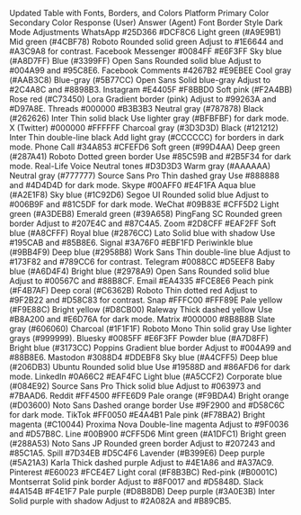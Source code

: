 
Updated Table with Fonts, Borders, and Colors
Platform	Primary Color	Secondary Color	Response (User)	Answer (Agent)	Font	Border Style	Dark Mode Adjustments
WhatsApp	#25D366	#DCF8C6	Light green (#A9E9B1)	Mid green (#4CBF78)	Roboto	Rounded solid green	Adjust to #1E6644 and #A3C9A8 for contrast.
Facebook Messenger	#0084FF	#E6F3FF	Sky blue (#A8D7FF)	Blue (#3399FF)	Open Sans	Rounded solid blue	Adjust to #004A99 and #95C8E6.
Facebook Comments	#4267B2	#E9EBEE	Cool gray (#AAB3C8)	Blue-gray (#5B77CC)	Open Sans	Solid blue-gray	Adjust to #2C4A8C and #8898B3.
Instagram	#E4405F	#F8BBD0	Soft pink (#F2A4BB)	Rose red (#C73450)	Lora	Gradient border (pink)	Adjust to #99263A and #D97A8E.
Threads	#000000	#B3B3B3	Neutral gray (#787878)	Black (#262626)	Inter	Thin solid black	Use lighter gray (#BFBFBF) for dark mode.
X (Twitter)	#000000	#FFFFFF	Charcoal gray (#3D3D3D)	Black (#121212)	Inter	Thin double-line black	Add light gray (#CCCCCC) for borders in dark mode.
Phone Call	#34A853	#CFEFD6	Soft green (#99D4AA)	Deep green (#287A41)	Roboto	Dotted green border	Use #85C59B and #2B5F34 for dark mode.
Real-Life Voice	Neutral tones	#D3D3D3	Warm gray (#AAAAAA)	Neutral gray (#777777)	Source Sans Pro	Thin dashed gray	Use #888888 and #4D4D4D for dark mode.
Skype	#00AFF0	#E4F1FA	Aqua blue (#A2E1F8)	Sky blue (#1C92D6)	Segoe UI	Rounded solid blue	Adjust to #006B9F and #81C5DF for dark mode.
WeChat	#09B83E	#CFF5D2	Light green (#A3DEB8)	Emerald green (#39A658)	PingFang SC	Rounded green border	Adjust to #207E4C and #87C4A5.
Zoom	#2D8CFF	#EAF2FF	Soft blue (#A8CFFF)	Royal blue (#2876CC)	Lato	Solid blue with shadow	Use #195CAB and #85B8E6.
Signal	#3A76F0	#EBF1FD	Periwinkle blue (#9BB4F9)	Deep blue (#2958B8)	Work Sans	Thin double-line blue	Adjust to #173F82 and #789CC6 for contrast.
Telegram	#0088CC	#D5EEF8	Baby blue (#A6D4F4)	Bright blue (#2978A9)	Open Sans	Rounded solid blue	Adjust to #00567C and #88B8CF.
Email	#EA4335	#FCE8E6	Peach pink (#F4B7AF)	Deep coral (#C6362B)	Roboto	Thin dotted red	Adjust to #9F2B22 and #D58C83 for contrast.
Snap	#FFFC00	#FFF89E	Pale yellow (#F9E88C)	Bright yellow (#D8CB00)	Raleway	Thick dashed yellow	Use #B8A200 and #E6D76A for dark mode.
Matrix	#000000	#8B8B8B	Slate gray (#606060)	Charcoal (#1F1F1F)	Roboto Mono	Thin solid gray	Use lighter grays (#999999).
Bluesky	#0085FF	#E6F3FF	Powder blue (#A7D8FF)	Bright blue (#3173CC)	Poppins	Gradient blue border	Adjust to #004A99 and #88B8E6.
Mastodon	#3088D4	#DDEBF8	Sky blue (#A4CFF5)	Deep blue (#206DB3)	Ubuntu	Rounded solid blue	Use #19588D and #86AFD6 for dark mode.
LinkedIn	#0A66C2	#EAF4FC	Light blue (#A5CCF2)	Corporate blue (#084E92)	Source Sans Pro	Thick solid blue	Adjust to #063973 and #7BAAD6.
Reddit	#FF4500	#FFE6D9	Pale orange (#F9BDA4)	Bright orange (#D03600)	Noto Sans	Dashed orange border	Use #9F2900 and #D58C6C for dark mode.
TikTok	#FF0050	#E4A4B1	Pale pink (#F78BA2)	Bright magenta (#C10044)	Proxima Nova	Double-line magenta	Adjust to #9F0036 and #D57B8C.
Line	#00B900	#CFF5D6	Mint green (#A1DFC1)	Bright green (#288A53)	Noto Sans JP	Rounded green border	Adjust to #207243 and #85C1A5.
Spill	#7D34EB	#D5C4F6	Lavender (#B399E6)	Deep purple (#5A21A3)	Karla	Thick dashed purple	Adjust to #4E1A86 and #A37AC9.
Pinterest	#E60023	#FCE4E7	Light coral (#F8B3BC)	Red-pink (#B0001C)	Montserrat	Solid pink border	Adjust to #8F0017 and #D5848D.
Slack	#4A154B	#F4E1F7	Pale purple (#D8B8DB)	Deep purple (#3A0E3B)	Inter	Solid purple with shadow	Adjust to #2A082A and #B89CB5.
